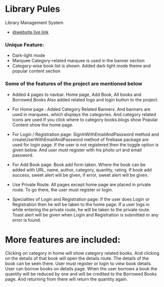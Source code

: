 # Library Pules
Library Management System

- [@website live link](https://library-pulse.web.app)

### Unique Feature:  
- Dark-light mode
- Marquee Category-related marquee is used in the banner section
- Category-wise book list is shown. Added dark light mode theme and popular content section


### Some of the features of the project are mentioned below

- Added 4 pages to navbar.
Home page, Add Book, All books and Borrowed Books
Also added related logo and login button to the project.

- For Home page : 
Added Category Related Banners. And banners are used in marquees. which displays the categories. And category related icons are used If you click where to category books.blogs show Popular Content show the home page.

- For Login / Registration page: 
SignInWithEmailAndPassword method and createUserWithEmailAndPassword method of firebase package are used for login page. If the user is not registered then the toggle option is given below. And user must register with his photo url and email password.

- For Add Book page: 
Book add form taken. Where the book can be added with URL, name, author, category, quantity, rating.
If book add success, sweet alert will be given, if error, sweet alert will be given.

- Use Private Route: 
All pages except home page are placed in private route. To go there, the user must register or login.

- Specialties of Login and Registration page: 
If the user does Login or Registration then he will be taken to the home page. If a user logs in while entering the private route, he will be taken to the private route. Toast alert will be given when Login and Registration is submitted or any error is found.

# More features are included:
Clicking on category in home will show category related books. And clicking on the details of that book will open the details route. The details of the book can be seen there.
User must register or login to view book details. User can borrow books on details page. When the user borrows a book the quantity will be reduced by one and will be credited to the Borrowed Books page. And returning from there will return the quantity again.